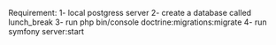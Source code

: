 Requirement:
1- local postgress server
2- create a database called lunch_break
3- run php bin/console doctrine:migrations:migrate
4- run symfony server:start
